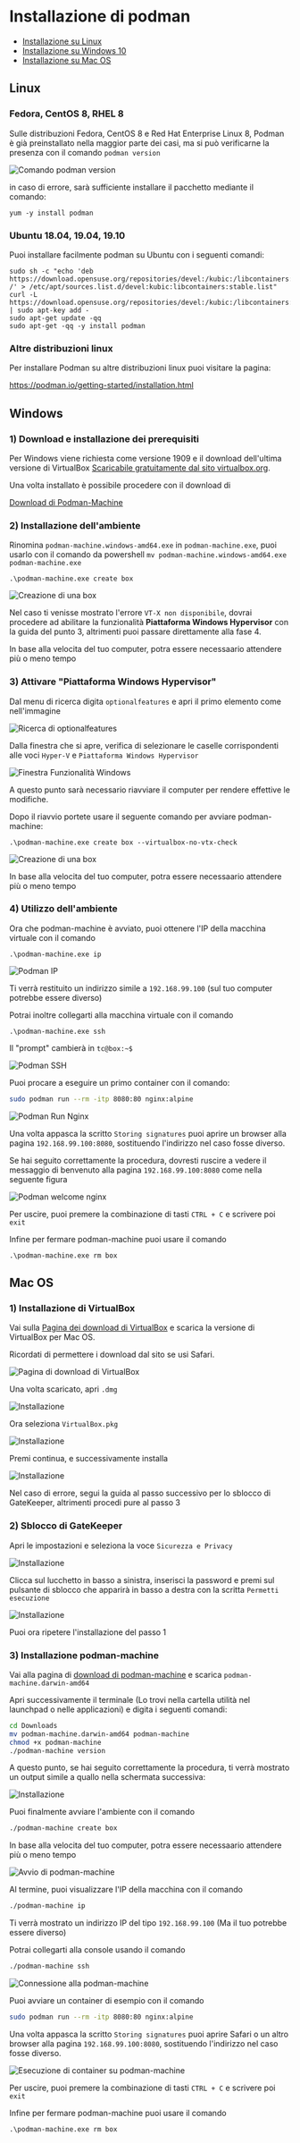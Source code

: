 # Installazione di podman

- [Installazione su Linux](##Linux)
- [Installazione su Windows 10](##Windows)
- [Installazione su Mac OS](##Mac%20OS)

## Linux

### Fedora, CentOS 8, RHEL 8

Sulle distribuzioni Fedora, CentOS 8 e Red Hat Enterprise Linux 8, Podman è già preinstallato nella maggior parte dei casi, ma si può verificarne la presenza con il comando `podman version`

![Comando podman version](linux-pm.png)

in caso di errore, sarà sufficiente installare il pacchetto mediante il comando:

```shell
yum -y install podman
```

### Ubuntu 18.04, 19.04, 19.10

Puoi installare facilmente podman su Ubuntu con i seguenti comandi:

```shell
sudo sh -c "echo 'deb https://download.opensuse.org/repositories/devel:/kubic:/libcontainers:/stable/xUbuntu_${VERSION_ID}/ /' > /etc/apt/sources.list.d/devel:kubic:libcontainers:stable.list"
curl -L https://download.opensuse.org/repositories/devel:/kubic:/libcontainers:/stable/xUbuntu_${VERSION_ID}/Release.key | sudo apt-key add -
sudo apt-get update -qq
sudo apt-get -qq -y install podman
```

### Altre distribuzioni linux

Per installare Podman su altre distribuzioni linux puoi visitare la pagina:

https://podman.io/getting-started/installation.html

## Windows

### 1) Download e installazione dei prerequisiti

Per Windows viene richiesta come versione 1909 e il download dell'ultima versione di VirtualBox [Scaricabile gratuitamente dal sito virtualbox.org](https://www.virtualbox.org/wiki/Downloads).

Una volta installato è possibile procedere con il download di

[Download di Podman-Machine](https://github.com/boot2podman/machine/releases/download/v0.17/podman-machine.windows-amd64.exe)

### 2) Installazione dell'ambiente

Rinomina `podman-machine.windows-amd64.exe` in `podman-machine.exe`, puoi usarlo con il comando da powershell `mv podman-machine.windows-amd64.exe podman-machine.exe`

```pwsh
.\podman-machine.exe create box
```

![Creazione di una box](win-pm-create.png)

Nel caso ti venisse mostrato l'errore `VT-X non disponibile`, dovrai procedere ad abilitare la funzionalità **Piattaforma Windows Hypervisor** con la guida del punto 3, altrimenti puoi passare direttamente alla fase 4.

In base alla velocita del tuo computer, potra essere necessaario attendere più o meno tempo

### 3) Attivare "Piattaforma Windows Hypervisor"

Dal menu di ricerca digita `optionalfeatures` e apri il primo elemento come nell'immagine

![Ricerca di optionalfeatures](win-optionalfeatures1.png)

Dalla finestra che si apre, verifica di selezionare le caselle corrispondenti alle voci `Hyper-V` e `Piattaforma Windows Hypervisor`

![Finestra Funzionalità Windows](win-optionalfeatures2.png)

A questo punto sarà necessario riavviare il computer per rendere effettive le modifiche.

Dopo il riavvio portete usare il seguente comando per avviare podman-machine:

```pwsh
.\podman-machine.exe create box --virtualbox-no-vtx-check
```

![Creazione di una box](win-pm-start.png)

In base alla velocita del tuo computer, potra essere necessaario attendere più o meno tempo

### 4) Utilizzo dell'ambiente

Ora che podman-machine è avviato, puoi ottenere l'IP della macchina virtuale con il comando

```pwsh
.\podman-machine.exe ip
```

![Podman IP](win-pm-ip.png)

Ti verrà restituito un indirizzo simile a `192.168.99.100` (sul tuo computer potrebbe essere diverso)

Potrai inoltre collegarti alla macchina virtuale con il comando

```pwsh
.\podman-machine.exe ssh
```

Il "prompt" cambierà in `tc@box:~$`

![Podman SSH](win-pm-ssh.png)

Puoi procare a eseguire un primo container con il comando:

```bash
sudo podman run --rm -itp 8080:80 nginx:alpine
```

![Podman Run Nginx](win-pm-run.png)

Una volta appasca la scritto `Storing signatures` puoi aprire un browser alla pagina `192.168.99.100:8080`, sostituendo l'indirizzo nel caso fosse diverso.

Se hai seguito correttamente la procedura, dovresti ruscire a vedere il messaggio di benvenuto alla pagina `192.168.99.100:8080` come nella seguente figura

![Podman welcome nginx](win-pm-nginx.png)

Per uscire, puoi premere la combinazione di tasti `CTRL + C` e scrivere poi `exit`

Infine per fermare podman-machine puoi usare il comando

```pwsh
.\podman-machine.exe rm box
```

## Mac OS

### 1) Installazione di VirtualBox

Vai sulla [Pagina dei download di VirtualBox](https://www.virtualbox.org/wiki/Downloads) e scarica la versione di VirtualBox per Mac OS.

Ricordati di permettere i download dal sito se usi Safari.

![Pagina di download di VirtualBox](osx-vbox-download.png)

Una volta scaricato, apri `.dmg`

![Installazione](osx-vbox-install-1.png)

Ora seleziona `VirtualBox.pkg`

![Installazione](osx-vbox-install-2.png)

Premi continua, e successivamente installa

![Installazione](osx-vbox-install-3.png)

Nel caso di errore, segui la guida al passo successivo per lo sblocco di GateKeeper, altrimenti procedi pure al passo 3

### 2) Sblocco di GateKeeper

Apri le impostazioni e seleziona la voce `Sicurezza e Privacy`

![Installazione](osx-gatekeeper-1.png)

Clicca sul lucchetto in basso a sinistra, inserisci la password e premi sul pulsante di sblocco che apparirà in basso a destra con la scritta `Permetti esecuzione`

![Installazione](osx-gatekeeper-2.png)

Puoi ora ripetere l'installazione del passo 1

### 3) Installazione podman-machine

Vai alla pagina di [download di podman-machine](https://github.com/boot2podman/machine/releases) e scarica `podman-machine.darwin-amd64`

Apri successivamente il terminale (Lo trovi nella cartella utilità nel launchpad o nelle applicazioni) e digita i seguenti comandi:

```zsh
cd Downloads
mv podman-machine.darwin-amd64 podman-machine
chmod +x podman-machine
./podman-machine version
```

A questo punto, se hai seguito correttamente la procedura, ti verrà mostrato un output simile a quallo nella schermata successiva:

![Installazione](osx-chmod.png)

Puoi finalmente avviare l'ambiente con il comando

```zsh
./podman-machine create box
```

In base alla velocita del tuo computer, potra essere necessaario attendere più o meno tempo

![Avvio di podman-machine](osx-pm-create.png)

Al termine, puoi visualizzare l'IP della macchina con il comando

```zsh
./podman-machine ip
```

Ti verrà mostrato un indirizzo IP del tipo `192.168.99.100` (Ma il tuo potrebbe essere diverso)

Potrai collegarti alla console usando il comando

```zsh
./podman-machine ssh
```

![Connessione alla podman-machine](osx-pm-ssh.png)

Puoi avviare un container di esempio con il comando

```bash
sudo podman run --rm -itp 8080:80 nginx:alpine
```

Una volta appasca la scritto `Storing signatures` puoi aprire Safari o un altro browser alla pagina `192.168.99.100:8080`, sostituendo l'indirizzo nel caso fosse diverso.

![Esecuzione di container su podman-machine](osx-pm-nginx.png)

Per uscire, puoi premere la combinazione di tasti `CTRL + C` e scrivere poi `exit`

Infine per fermare podman-machine puoi usare il comando

```pwsh
.\podman-machine.exe rm box
```
